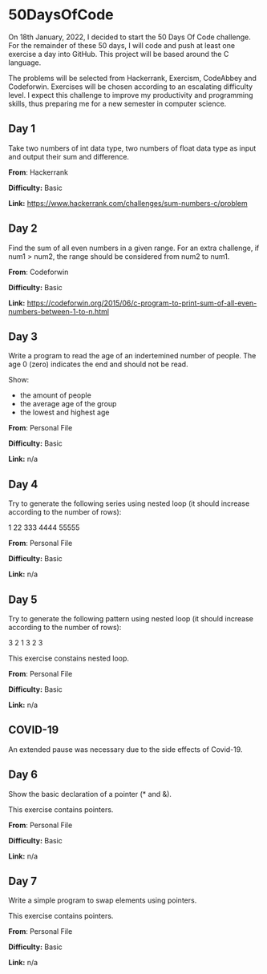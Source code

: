 # 50DaysOfCode

On 18th January, 2022, I decided to start the 50 Days Of Code challenge. For the remainder of these 50 days, I will code and push at least one exercise a day into GitHub. This project will be based around the C language.

The problems will be selected from Hackerrank, Exercism, CodeAbbey and Codeforwin. Exercises will be chosen according to an escalating difficulty level. I expect this challenge to improve my productivity and programming skills, thus preparing me for a new semester in computer science.  

## Day 1

Take two numbers of int data type, two numbers of float data type as input and output their sum and difference.

**From**: Hackerrank

**Difficulty:** Basic

**Link:** https://www.hackerrank.com/challenges/sum-numbers-c/problem

## Day 2

Find the sum of all even numbers in a given range. 
For an extra challenge, if num1 > num2, the range should be considered from num2 to num1.  

**From**: Codeforwin

**Difficulty:** Basic

**Link:** https://codeforwin.org/2015/06/c-program-to-print-sum-of-all-even-numbers-between-1-to-n.html

## Day 3

Write a program to read the age of an indertemined number of people. The age 0 (zero) indicates the end and should not be read.

Show:
- the amount of people
- the average age of the group
- the lowest and highest age 

**From**: Personal File

**Difficulty:** Basic

**Link:** n/a

## Day 4

Try to generate the following series using nested loop (it should increase according to the number of rows):

1
22
333
4444
55555

**From**: Personal File

**Difficulty:** Basic

**Link:** n/a

## Day 5

Try to generate the following pattern using nested loop (it should increase according to the number of rows):

3 2 1
3 2 
3

This exercise constains nested loop.

**From**: Personal File

**Difficulty:** Basic

**Link:** n/a

## COVID-19

An extended pause was necessary due to the side effects of Covid-19. 

## Day 6

Show the basic declaration of a pointer (* and &).

This exercise contains pointers.

**From**: Personal File

**Difficulty:** Basic

**Link:** n/a

## Day 7

Write a simple program to swap elements using pointers.

This exercise contains pointers.

**From**: Personal File

**Difficulty:** Basic

**Link:** n/a